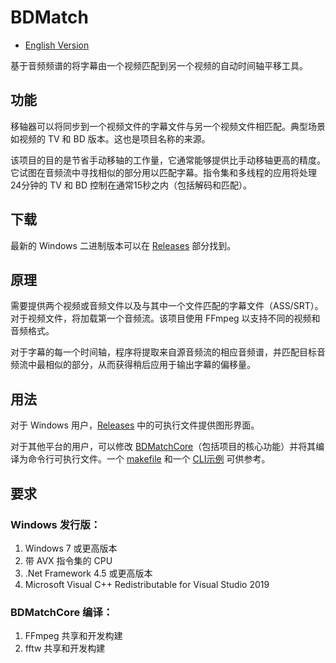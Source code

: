 # BDMatch
* [English Version](/README.md)

基于音频频谱的将字幕由一个视频匹配到另一个视频的自动时间轴平移工具。

## 功能
移轴器可以将同步到一个视频文件的字幕文件与另一个视频文件相匹配。典型场景如视频的 TV 和 BD 版本。这也是项目名称的来源。

该项目的目的是节省手动移轴的工作量，它通常能够提供比手动移轴更高的精度。它试图在音频流中寻找相似的部分用以匹配字幕。指令集和多线程的应用将处理24分钟的 TV 和 BD 控制在通常15秒之内（包括解码和匹配）。

## 下载
最新的 Windows 二进制版本可以在 [Releases](https://github.com/Thomasyse/BDMatch/releases) 部分找到。

## 原理
需要提供两个视频或音频文件以及与其中一个文件匹配的字幕文件（ASS/SRT）。对于视频文件，将加载第一个音频流。该项目使用 FFmpeg 以支持不同的视频和音频格式。

对于字幕的每一个时间轴，程序将提取来自源音频流的相应音频谱，并匹配目标音频流中最相似的部分，从而获得稍后应用于输出字幕的偏移量。

## 用法
对于 Windows 用户，[Releases](https://github.com/Thomasyse/BDMatch/releases) 中的可执行文件提供图形界面。

对于其他平台的用户，可以修改 [BDMatchCore](/BDMatchCore)（包括项目的核心功能）并将其编译为命令行可执行文件。一个 [makefile](/BDMatchCore/makefile) 和一个 [CLI示例](/BDMatchCore/CLI.cpp) 可供参考。

## 要求

### Windows 发行版：
1. Windows 7 或更高版本
2. 带 AVX 指令集的 CPU
3. .Net Framework 4.5 或更高版本
4. Microsoft Visual C++ Redistributable for Visual Studio 2019

### BDMatchCore 编译：
1. FFmpeg 共享和开发构建
2. fftw 共享和开发构建
